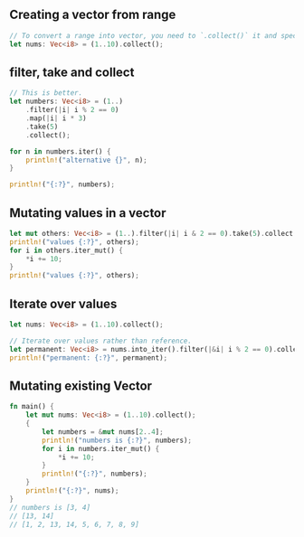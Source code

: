 ## Creating a vector from range

```rust
// To convert a range into vector, you need to `.collect()` it and specify the type of the vector.
let nums: Vec<i8> = (1..10).collect();
```

## filter, take and collect

```rust
// This is better.
let numbers: Vec<i8> = (1..)
    .filter(|i| i % 2 == 0)
    .map(|i| i * 3)
    .take(5)
    .collect();

for n in numbers.iter() {
    println!("alternative {}", n);
}

println!("{:?}", numbers);
```

## Mutating values in a vector

```rust
let mut others: Vec<i8> = (1..).filter(|i| i & 2 == 0).take(5).collect();
println!("values {:?}", others);
for i in others.iter_mut() {
    *i += 10;
}
println!("values {:?}", others);
```

## Iterate over values 

```rust
let nums: Vec<i8> = (1..10).collect();

// Iterate over values rather than reference.
let permanent: Vec<i8> = nums.into_iter().filter(|&i| i % 2 == 0).collect();
println!("permanent: {:?}", permanent);
```

## Mutating existing Vector

```rust
fn main() {
    let mut nums: Vec<i8> = (1..10).collect();
    {
        let numbers = &mut nums[2..4];
        println!("numbers is {:?}", numbers);
        for i in numbers.iter_mut() {
            *i += 10;
        }
        println!("{:?}", numbers);
    }
    println!("{:?}", nums);
}
// numbers is [3, 4]
// [13, 14]
// [1, 2, 13, 14, 5, 6, 7, 8, 9]
```
